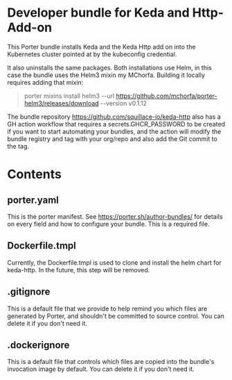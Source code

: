 # Developer bundle for Keda and Http-Add-on

This Porter bundle installs Keda and the Keda Http add on into the Kubernetes cluster pointed at by the kubeconfig credential. 

It also uninstalls the same packages. Both installations use Helm, in this case the bundle uses the Helm3 mixin my MChorfa. Building it locally requires adding that mixin: 

> porter mixins install helm3 --url https://github.com/mchorfa/porter-helm3/releases/download --version v0.1.12

The bundle repository https://github.com/squillace-io/keda-http also has a GH action workflow that requires a secrets.GHCR_PASSWORD to be created if you want to start automating your bundles, and the action will modify the bundle registry and tag with your org/repo and also add the Git commit to the tag.

# Contents

## porter.yaml

This is the porter manifest. See https://porter.sh/author-bundles/ for 
details on every field and how to configure your bundle. This is a required
file.

## Dockerfile.tmpl

Currently, the Dockerfile.tmpl is used to clone and install the helm chart for keda-http. In the future, this step will be removed.

## .gitignore

This is a default file that we provide to help remind you which files are
generated by Porter, and shouldn't be committed to source control. You can
delete it if you don't need it.

## .dockerignore

This is a default file that controls which files are copied into the bundle's
invocation image by default. You can delete it if you don't need it.